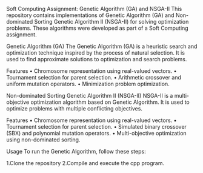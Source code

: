 Soft Computing Assignment: Genetic Algorithm (GA) and NSGA-II
This repository contains implementations of Genetic Algorithm (GA) and Non-dominated Sorting Genetic Algorithm II (NSGA-II) for solving optimization problems. These algorithms were developed as part of a Soft Computing assignment.

Genetic Algorithm (GA)
The Genetic Algorithm (GA) is a heuristic search and optimization technique inspired by the process of natural selection. It is used to find approximate solutions to optimization and search problems.

Features
• Chromosome representation using real-valued vectors.
• Tournament selection for parent selection.
• Arithmetic crossover and uniform mutation operators.
• Minimization problem optimization.

Non-dominated Sorting Genetic Algorithm II (NSGA-II)
NSGA-II is a multi-objective optimization algorithm based on Genetic Algorithm. It is used to optimize problems with multiple conflicting objectives.

Features
• Chromosome representation using real-valued vectors.
• Tournament selection for parent selection.
• Simulated binary crossover (SBX) and polynomial mutation operators.
• Multi-objective optimization using non-dominated sorting.

Usage
To run the Genetic Algorithm, follow these steps:

1.Clone the repository
2.Compile and execute the cpp program.
